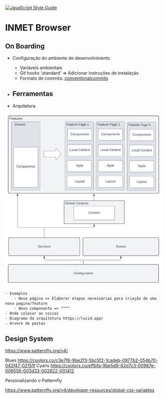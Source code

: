 [![JavaScript Style Guide](https://img.shields.io/badge/code_style-standard-brightgreen.svg)](https://standardjs.com)


# INMET Browser


## On Boarding

- Configuração do ambiente de desenvolvimento
    - Variáveis ambientais
    - Git hooks 'standard' => Adicionar instruções de instalação
    - Formato de commits: [conventionalcommits](https://www.conventionalcommits.org/en/v1.0.0/#summary)

- Ferramentas
    - 

- Arquitetura

![Arquitetura_Frontend_INMET_Diagrama](public/Arquitetura_Frontend_INMET_Diagrama.svg)

    - Exemplos
        - Nova página => Elaborar etapas necessárias para criação de uma nova pagina/feature
        - Novo componente => ^^^^
    - Onde colocar as coisas
    - Diagrama da arquitetura https://lucid.app/
    - Arvore de pastas


## Design System

https://www.patternfly.org/v4/

Blues          https://coolors.co/c3e7f6-9be2f3-5bc5f2-1cadeb-0977b2-054b70-042f47-02151f
Cyans          https://coolors.co/effbfa-9be5d9-62d7c3-00987e-006556-003d33-002822-001412

Personalizando o Patternfly

https://www.patternfly.org/v4/developer-resources/global-css-variables
